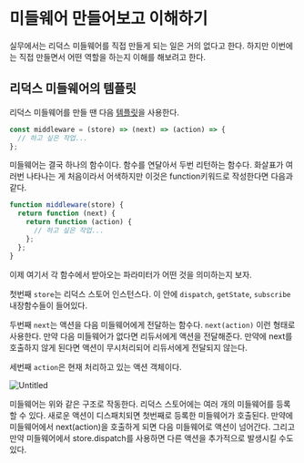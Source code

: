 # 미들웨어 만들어보고 이해하기

실무에서는 리덕스 미들웨어를 직접 만들게 되는 일은 거의 없다고 한다. 하지만 이번에는 직접 만들면서 어떤 역할을 하는지 이해를 해보려고 한다.

## 리덕스 미들웨어의 템플릿

리덕스 미들웨어를 만들 땐 다음 [템플릿](https://redux.js.org/tutorials/fundamentals/part-4-store#middleware)을 사용한다.

```jsx
const middleware = (store) => (next) => (action) => {
  // 하고 싶은 작업...
};
```

미들웨어는 결국 하나의 함수이다. 함수를 연달아서 두번 리턴하는 함수다. 화살표가 여러번 나타나는 게 처음이라서 어색하지만 이것은 function키워드로 작성한다면 다음과 같다.

```jsx
function middleware(store) {
  return function (next) {
    return function (action) {
      // 하고 싶은 작업...
    };
  };
}
```

이제 여기서 각 함수에서 받아오는 파라미터가 어떤 것을 의미하는지 보자.

첫번째 `store`는 리덕스 스토어 인스턴스다. 이 안에 `dispatch`, `getState`, `subscribe` 내장함수들이 들어있다.

두번째 `next`는 액션을 다음 미들웨어에게 전달하는 함수다. `next(action)` 이런 형태로 사용한다. 만약 다음 미들웨어가 없다면 리듀서에게 액션을 전달해준다. 만약에 next를 호출하지 않게 된다면 액션이 무시처리되어 리듀서에게 전달되지 않는다.

세번째 `action`은 현재 처리하고 있는 액션 객체이다.

![Untitled](https://s3-us-west-2.amazonaws.com/secure.notion-static.com/039cd34c-82c9-4d75-be39-295229f76fc9/Untitled.png)

미들웨어는 위와 같은 구조로 작동한다. 리덕스 스토어에는 여러 개의 미들웨어를 등록할 수 있다. 새로운 액션이 디스패치되면 첫번째로 등록한 미들웨어가 호출된다. 만약에 미들웨어에서 next(action)을 호출하게 되면 다음 미들웨어로 액션이 넘어간다. 그리고 만약 미들웨어에서 store.dispatch를 사용하면 다른 액션을 추가적으로 발생시킬 수도 있다.
